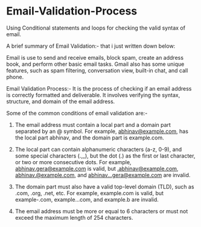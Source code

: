 # Email-Validation-Process
Using Conditional statements and loops for checking the valid syntax of email.

A brief summary of Email Validation:- that i just written down below:

Email is use to send and receive emails, block spam, create an address book, and perform other basic email tasks. Gmail also has some unique features, such as spam filtering, conversation view, built-in chat, and call phone.

Email Validation Process:- It is the process of checking if an email address is correctly formatted and deliverable. It involves verifying the syntax, structure, and domain of the email address.

Some of the common conditions of email validation are:-

1. The email address must contain a local part and a domain part separated by an @ symbol. For example, abhinav@example.com, has the local part abhinav, and the domain part is example.com.

2. The local part can contain alphanumeric characters (a-z, 0-9), and some special characters (.,_), but the dot (.) as the first or last character, or two or more consecutive dots. For example, abhinav.gera@example.com is valid, but .abhinav@example.com, abhinav.@example.com, and abhinav...gera@example.com are invalid.

3. The domain part must also have a valid top-level domain (TLD), such as .com, .org, .net, etc. For example, example.com is valid, but example-.com, example…com, and example.b are invalid.

4. The email address must be more or equal to 6 characters or must not exceed the maximum length of 254 characters.
